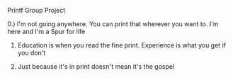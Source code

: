 Printf Group Project

0.) I'm not going anywhere. You can print that wherever you want to. I'm here and I'm a Spur for life

1. Education is when you read the fine print. Experience is what you get if you don't

2. Just because it's in print doesn't mean it's the gospel
<!--stackedit_data:
eyJoaXN0b3J5IjpbLTY0ODE2NjI0NF19
-->